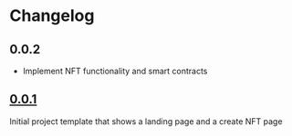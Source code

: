 # Changelog

## 0.0.2

- Implement NFT functionality and smart contracts

## [0.0.1](https://github.com/atilatech/nft-marketplace/tree/0.0.1)

Initial project template that shows a landing page and a create NFT page